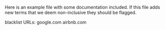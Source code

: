 Here is an example file with some documentation included. 
If this file adds new terms that we deem non-inclusive they should be flagged.

blacklist URLs:
google.com
airbnb.com
